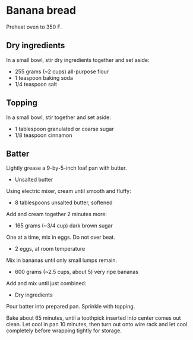 Banana bread
============

Preheat oven to 350 F.

Dry ingredients
---------------

In a small bowl, stir dry ingredients together and set aside:

- 255 grams (~2 cups) all-purpose flour
- 1 teaspoon baking soda
- 1/4 teaspoon salt

Topping
-------

In a small bowl, stir together and set aside:

- 1 tablespoon granulated or coarse sugar
- 1/8 teaspoon cinnamon

Batter
------

Lightly grease a 9-by-5-inch loaf pan with butter.

- Unsalted butter

Using electric mixer, cream until smooth and fluffy:

- 8 tablespoons unsalted butter, softened

Add and cream together 2 minutes more:

- 165 grams (~3/4 cup) dark brown sugar

One at a time, mix in eggs. Do not over beat.

- 2 eggs, at room temperature

Mix in bananas until only small lumps remain.

- 600 grams (~2.5 cups, about 5) very ripe bananas

Add and mix until just combined:

- Dry ingredients

Pour batter into prepared pan. Sprinkle with topping.

Bake about 65 minutes, until a toothpick inserted into center comes out clean. Let cool in pan 10 minutes, then turn out onto wire rack and let cool completely before wrapping tightly for storage.
